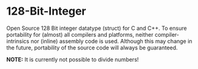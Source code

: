 # 128-Bit-Integer
Open Source 128 Bit integer datatype (struct) for C and C++. To ensure portability for (almost) all compilers and platforms, neither compiler-intrinsics nor (inline) assembly code is used. Although this may change in the future, portability of the source code will always be guaranteed.

**NOTE:** It is currently not possible to divide numbers!
